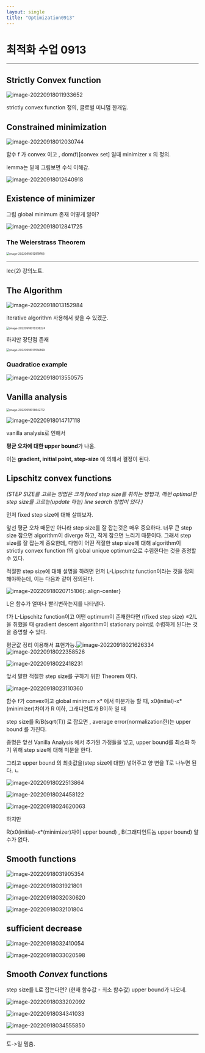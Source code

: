 ```yaml
---
layout: single
title: "Optimization0913"
---
```


# 최적화 수업 0913

---



## Strictly Convex function

![image-20220918011933652](../images/2022-09-13-Optimization20220913/image-20220918011933652.png)

strictly convex function 정의, 글로벌 미니멈 한개임.



## Constrained minimization

![image-20220918012030744](../images/2022-09-13-Optimization20220913/image-20220918012030744.png)

함수 f 가 convex 이고 ,  dom(f)[convex set] 일때 minimizer x 의 정의. 

lemma는 밑에 그림보면 수식 이해감. 

![image-20220918012640918](../images/2022-09-13-Optimization20220913/image-20220918012640918.png)

## Existence of minimizer

그럼 global minimum 존재 어떻게 알아?

![image-20220918012841725](../images/2022-09-13-Optimization20220913/image-20220918012841725.png)

### The Weierstrass Theorem

<img src="../images/2022-09-13-Optimization20220913/image-20220918012919763.png" alt="image-20220918012919763" style="zoom: 50%;" />



---

lec(2) 강의노트.

## The Algorithm

![image-20220918013152984](../images/2022-09-13-Optimization20220913/image-20220918013152984.png)

 

iterative algorithm 사용해서 찾을 수 있겠군. 

<img src="../images/2022-09-13-Optimization20220913/image-20220918013338224.png" alt="image-20220918013338224" style="zoom:50%;" />

하지만 장단점 존재

<img src="../images/2022-09-13-Optimization20220913/image-20220918013514899.png" alt="image-20220918013514899" style="zoom:50%;" />

### Quadratice example

![image-20220918013550575](../images/2022-09-13-Optimization20220913/image-20220918013550575.png)



## Vanilla analysis

<img src="../images/2022-09-13-Optimization20220913/image-20220918014642712.png" alt="image-20220918014642712" style="zoom: 50%;" />

![image-20220918014717118](../images/2022-09-13-Optimization20220913/image-20220918014717118.png)



vanilla analysis로 인해서

 **평균 오차에 대한 upper bound**가 나옴. 

이는  **gradient, initial point, step-size** 에 의해서 결정이 된다.



## Lipschitz convex functions

*(STEP SIZE를 고르는 방법은 크게 fixed step size를 취하는 방법과, 매번 optimal한 step size를 고르는(update 하는) line search 방법이 있다.)*

먼저 fixed step size에 대해 살펴보자. 

앞선 평균 오차 때문만 아니라 step size를 잘 잡는것은 매우 중요하다. 너무 큰 step size 잡으면 algorithm이 diverge 하고, 작게 잡으면 느리기 때문이다. 그래서 step size를 잘 잡는게 중요한데, 다행이 어떤 적절한 step size에 대해 algorithm이 strictly convex function f의 global unique optimum으로 수렴한다는 것을 증명할 수 있다. 

적절한 step size에 대해 설명을 하려면 먼저 L-Lipschitz function이라는 것을 정의해야하는데, 이는 다음과 같이 정의된다.

![image-20220918020715106](../images/2022-09-13-Optimization20220913/image-20220918020715106.png){:.align-center}

L은  함수가 얼마나 빨리변하는지를 나타낸다.

 f가 L-Lipschitz function이고 어떤 optimum이 존재한다면  r(fixed step size) ≤2/L 을 취했을 때 gradient descent algorithm이 stationary point로 수렴하게 된다는 것을 증명할 수 있다. 



평균값 정리 이용해서 표현가능.![image-20220918021626334](../images/2022-09-13-Optimization20220913/image-20220918021626334.png)![image-20220918022358526](../images/2022-09-13-Optimization20220913/image-20220918022358526.png)





![image-20220918022418231](../images/2022-09-13-Optimization20220913/image-20220918022418231.png)



앞서 말한 적절한 step size를 구하기 위한 Theorem 이다.

![image-20220918023110360](../images/2022-09-13-Optimization20220913/image-20220918023110360.png)

함수 f가 convex이고 global minimum x* 에서 미분가능 할 때, x0(initial)-x*(minimizer)차이가 R 이하, 그래디언트가 B이하 일 때

step size를 R/B(sqrt(T)) 로 잡으면 , average error(normalization한)는 upper bound 를 가진다.



증명은 앞선 Vanilla Analysis 에서 추가된 가정들을 넣고, upper bound를 최소화 하기 위해 step size에 대해 미분을 한다.

그리고 upper bound 의 최솟값을(step size에 대한) 넣어주고 양 변을 T로 나누면 된다. ㄴ

![image-20220918022513864](../images/2022-09-13-Optimization20220913/image-20220918022513864.png)

![image-20220918024458122](../images/2022-09-13-Optimization20220913/image-20220918024458122.png)

![image-20220918024620063](../images/2022-09-13-Optimization20220913/image-20220918024620063.png)

하지만

  R(x0(initial)-x*(minimizer)차이 upper bound) ,  B(그래디언트놈 upper bound)  알 수가 없다.



## Smooth functions

![image-20220918031905354](../images/2022-09-13-Optimization20220913/image-20220918031905354.png)

![image-20220918031921801](../images/2022-09-13-Optimization20220913/image-20220918031921801.png)

![image-20220918032030620](../images/2022-09-13-Optimization20220913/image-20220918032030620.png)

![image-20220918032101804](../images/2022-09-13-Optimization20220913/image-20220918032101804.png)



## sufficient decrease

![image-20220918032410054](../images/2022-09-13-Optimization20220913/image-20220918032410054.png)

![image-20220918033020598](../images/2022-09-13-Optimization20220913/image-20220918033020598.png)

## Smooth *Convex* functions



step size를 L로 잡는다면? (현재 함수값 - 최소 함수값) upper bound가 나오네.

![image-20220918033202092](../images/2022-09-13-Optimization20220913/image-20220918033202092.png)

![image-20220918034341033](../images/2022-09-13-Optimization20220913/image-20220918034341033-1663440222263-4.png)

![image-20220918034555850](../images/2022-09-13-Optimization20220913/image-20220918034555850.png)



---

토->일 멈춤.







